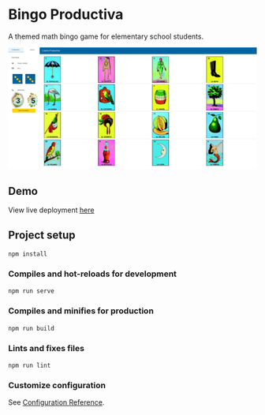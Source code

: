 # Bingo Productiva

A themed math bingo game for  elementary school students.

![alt text](./demo.png "Demo")

## Demo

View live deployment [here](https://www.math.uci.edu/~mathceo/games/bingo/productiva/)


## Project setup
```
npm install
```

### Compiles and hot-reloads for development
```
npm run serve
```

### Compiles and minifies for production
```
npm run build
```

### Lints and fixes files
```
npm run lint
```

### Customize configuration
See [Configuration Reference](https://cli.vuejs.org/config/).
